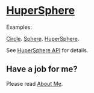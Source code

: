 ﻿# [HuperSphere](https://en.wikipedia.org/wiki/N-sphere)

Examples:

[Circle](https://raw.githack.com/anhr/commonNodeJS/master/HuperSphere/Examples/circle.html).
[Sphere](https://raw.githack.com/anhr/commonNodeJS/master/HuperSphere/Examples/sphere.html).
[HuperSphere](https://raw.githack.com/anhr/commonNodeJS/master/HuperSphere/Examples/huperSphere.html).

See [HuperSphere API](https://raw.githack.com/anhr/commonNodeJS/master/HuperSphere/jsdoc/index.html) for details.

 ## Have a job for me?
Please read [About Me](https://anhr.github.io/AboutMe/).
